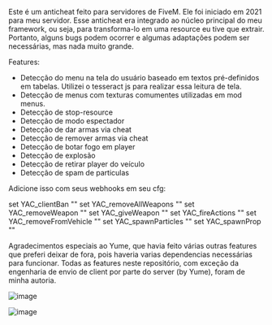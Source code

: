 Este é um anticheat feito para servidores de FiveM. Ele foi iniciado em 2021 para meu servidor. Esse anticheat era integrado ao núcleo principal do meu framework, ou seja, para transforma-lo em uma resource eu tive que extrair. Portanto, alguns bugs podem ocorrer e algumas adaptações podem ser necessárias, mas nada muito grande.

Features:

- Detecção do menu na tela do usuário baseado em textos pré-definidos em tabelas. Utilizei o tesseract js para realizar essa leitura de tela.
- Detecção de menus com texturas comumentes utilizadas em mod menus.
- Detecção de stop-resource
- Detecção de modo espectador
- Detecção de dar armas via cheat
- Detecção de remover armas via cheat
- Detecção de botar fogo em player
- Detecção de explosão
- Detecção de retirar player do veículo
- Detecção de spam de particulas

Adicione isso com seus webhooks em seu cfg:

set YAC_clientBan ""
set YAC_removeAllWeapons ""
set YAC_removeWeapon ""
set YAC_giveWeapon ""
set YAC_fireActions ""
set YAC_removeFromVehicle ""
set YAC_spawnParticles ""
set YAC_spawnProp ""

Agradecimentos especiais ao Yume, que havia feito várias outras features que preferi deixar de fora, pois haveria varias dependencias necessárias para funcionar. Todas as features neste repositório, com exceção da engenharia de envio de client por parte do server (by Yume), foram de minha autoria.

![image](https://github.com/gabinfinity/g_anticheat/assets/59806981/ebb2fe4f-b516-4a18-a113-f3a51c6e5d24)

![image](https://github.com/gabinfinity/g_anticheat/assets/59806981/ff92f41b-72eb-436d-8844-e60ad3fd9927)

